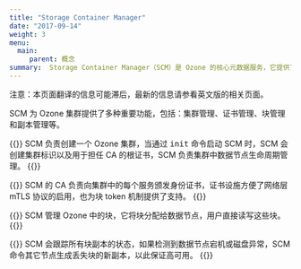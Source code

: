 ```yaml
---
title: "Storage Container Manager"
date: "2017-09-14"
weight: 3
menu: 
  main:
     parent: 概念
summary:  Storage Container Manager（SCM）是 Ozone 的核心元数据服务，它提供了 Ozone 的分布式数据块服务层。
---
```

<!---
  Licensed to the Apache Software Foundation (ASF) under one or more
  contributor license agreements.  See the NOTICE file distributed with
  this work for additional information regarding copyright ownership.
  The ASF licenses this file to You under the Apache License, Version 2.0
  (the "License"); you may not use this file except in compliance with
  the License.  You may obtain a copy of the License at

      http://www.apache.org/licenses/LICENSE-2.0

  Unless required by applicable law or agreed to in writing, software
  distributed under the License is distributed on an "AS IS" BASIS,
  WITHOUT WARRANTIES OR CONDITIONS OF ANY KIND, either express or implied.
  See the License for the specific language governing permissions and
  limitations under the License.
-->

<div class="alert alert-warning">

注意：本页面翻译的信息可能滞后，最新的信息请参看英文版的相关页面。

</div>

SCM 为 Ozone 集群提供了多种重要功能，包括：集群管理、证书管理、块管理和副本管理等。

{{<card title="集群管理" icon="tasks">}}
SCM 负责创建一个 Ozone 集群，当通过 <kbd>init</kbd> 命令启动 SCM 时，SCM 会创建集群标识以及用于担任 CA 的根证书，SCM 负责集群中数据节点生命周期管理。
{{</card>}}

{{<card title="服务身份管理" icon="eye-open">}}
SCM 的 CA 负责向集群中的每个服务颁发身份证书，证书设施方便了网络层 mTLS 协议的启用，也为块 token 机制提供了支持。
{{</card>}}

{{<card title="块管理" icon="th">}}
SCM 管理 Ozone 中的块，它将块分配给数据节点，用户直接读写这些块。
{{</card>}}

{{<card title="副本管理" icon="link">}}
SCM 会跟踪所有块副本的状态，如果检测到数据节点宕机或磁盘异常，SCM 命令其它节点生成丢失块的新副本，以此保证高可用。
{{</card>}}